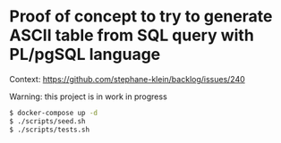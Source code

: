 # Proof of concept to try to generate ASCII table from SQL query with PL/pgSQL language

Context: https://github.com/stephane-klein/backlog/issues/240

Warning: this project is in work in progress

```sh
$ docker-compose up -d
$ ./scripts/seed.sh
$ ./scripts/tests.sh
```

